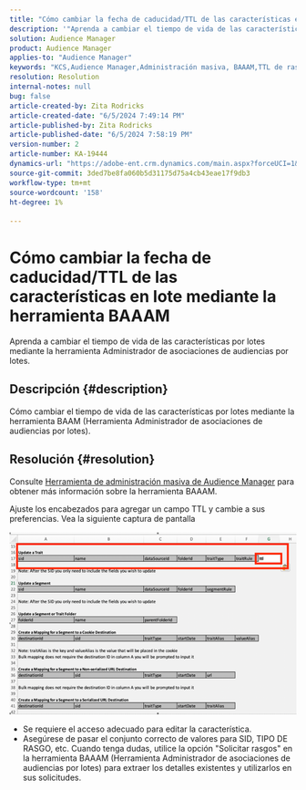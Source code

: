 ```yaml
---
title: "Cómo cambiar la fecha de caducidad/TTL de las características en lote mediante la herramienta BAAAM"
description: '"Aprenda a cambiar el tiempo de vida de las características por lotes mediante la herramienta Administrador de asociaciones de audiencias por lotes".'
solution: Audience Manager
product: Audience Manager
applies-to: "Audience Manager"
keywords: "KCS,Audience Manager,Administración masiva, BAAAM,TTL de rasgos"
resolution: Resolution
internal-notes: null
bug: false
article-created-by: Zita Rodricks
article-created-date: "6/5/2024 7:49:14 PM"
article-published-by: Zita Rodricks
article-published-date: "6/5/2024 7:58:19 PM"
version-number: 2
article-number: KA-19444
dynamics-url: "https://adobe-ent.crm.dynamics.com/main.aspx?forceUCI=1&pagetype=entityrecord&etn=knowledgearticle&id=aa7d68ab-7423-ef11-840a-000d3a372703"
source-git-commit: 3ded7be8fa060b5d31175d75a4cb43eae17f9db3
workflow-type: tm+mt
source-wordcount: '158'
ht-degree: 1%

---
```


# Cómo cambiar la fecha de caducidad/TTL de las características en lote mediante la herramienta BAAAM


Aprenda a cambiar el tiempo de vida de las características por lotes mediante la herramienta Administrador de asociaciones de audiencias por lotes.

## Descripción {#description}

Cómo cambiar el tiempo de vida de las características por lotes mediante la herramienta BAAM (Herramienta Administrador de asociaciones de audiencias por lotes).

## Resolución {#resolution}


Consulte [Herramienta de administración masiva de Audience Manager](https://experienceleague.adobe.com/en/docs/audience-manager/user-guide/reference/bulk-management-tools/bulk-management-intro) para obtener más información sobre la herramienta BAAAM.

Ajuste los encabezados para agregar un campo TTL y cambie a sus preferencias. Vea la siguiente captura de pantalla

![](assets/4bbed5f6-20d0-ec11-a7b5-0022480a8753.png)



- Se requiere el acceso adecuado para editar la característica.
- Asegúrese de pasar el conjunto correcto de valores para SID, TIPO DE RASGO, etc. Cuando tenga dudas, utilice la opción &quot;Solicitar rasgos&quot; en la herramienta BAAAM (Herramienta Administrador de asociaciones de audiencias por lotes) para extraer los detalles existentes y utilizarlos en sus solicitudes.

